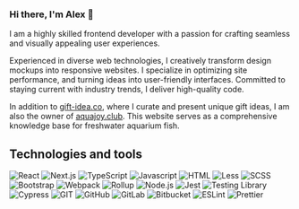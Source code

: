 ### Hi there, I'm Alex 👋

I am a highly skilled frontend developer with a passion for crafting seamless and visually appealing user experiences.

Experienced in diverse web technologies, I creatively transform design mockups into responsive websites. I specialize in optimizing site performance, and turning ideas into user-friendly interfaces. Committed to staying current with industry trends, I deliver high-quality code.

In addition to [gift-idea.co](https://gift-idea.co), where I curate and present unique gift ideas, I am also the owner of [aquajoy.club](https://aquajoy.club/). This website serves as a comprehensive knowledge base for freshwater aquarium fish.

## Technologies and tools
![React](https://img.shields.io/badge/React-087EA5?style=for-the-badge&logo=react&logoColor=fff)
![Next.js](https://img.shields.io/badge/Next.js-000?style=for-the-badge&logo=nextdotjs&logoColor=fff)
![TypeScript](https://img.shields.io/badge/TypeScript-007ACC?style=for-the-badge&logo=typescript&logoColor=fff)
![Javascript](https://img.shields.io/badge/JavaScript-F7DF1E?style=for-the-badge&logo=javascript&logoColor=000)
![HTML](https://img.shields.io/badge/HTML/CSS-purple?style=for-the-badge&logo=html5&logoColor=fff)
![Less](https://img.shields.io/badge/LESS-1d375d?style=for-the-badge&logo=less&logoColor=fff)
![SCSS](https://img.shields.io/badge/SCSS-bf4180?style=for-the-badge&logo=sass&logoColor=fff)
![Bootstrap](https://img.shields.io/badge/Bootstrap-7952B3?style=for-the-badge&logo=bootstrap&logoColor=fff)
![Webpack](https://img.shields.io/badge/Webpack-8DD6F9?style=for-the-badge&logo=webpack&logoColor=000)
![Rollup](https://img.shields.io/badge/Rollup-EC4A3F?style=for-the-badge&logo=rollup.js&logoColor=fff)
![Node.js](https://img.shields.io/badge/Node.js-339933?style=for-the-badge&logo=node.js&logoColor=fff)
![Jest](https://img.shields.io/badge/Jest-C21325?style=for-the-badge&logo=node.js&logoColor=fff)
![Testing Library](https://img.shields.io/badge/Testing_Library-E33332?style=for-the-badge&logo=testinglibrary&logoColor=fff)
![Cypress](https://img.shields.io/badge/Cypress-17202C?style=for-the-badge&logo=cypress&logoColor=fff)
![GIT](https://img.shields.io/badge/GIT-F05032?style=for-the-badge&logo=git&logoColor=fff)
![GitHub](https://img.shields.io/badge/GitHub-181717?style=for-the-badge&logo=github&logoColor=fff)
![GitLab](https://img.shields.io/badge/Gitlab-FC6D26?style=for-the-badge&logo=gitlab&logoColor=fff)
![Bitbucket](https://img.shields.io/badge/Bitbucket-0052CC?style=for-the-badge&logo=bitbucket&logoColor=fff)
![ESLint](https://img.shields.io/badge/ESLint-4B32C3?style=for-the-badge&logo=eslint&logoColor=fff)
![Prettier](https://img.shields.io/badge/Prettier-F7B93E?style=for-the-badge&logo=prettier&logoColor=000)
